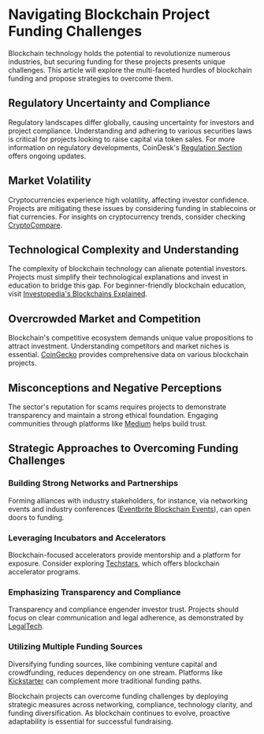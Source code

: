 # Navigating Blockchain Project Funding Challenges

Blockchain technology holds the potential to revolutionize numerous industries, but securing funding for these projects presents unique challenges. This article will explore the multi-faceted hurdles of blockchain funding and propose strategies to overcome them.

## Regulatory Uncertainty and Compliance

Regulatory landscapes differ globally, causing uncertainty for investors and project compliance. Understanding and adhering to various securities laws is critical for projects looking to raise capital via token sales. For more information on regulatory developments, CoinDesk's [Regulation Section](https://www.coindesk.com/regulation/) offers ongoing updates.

## Market Volatility

Cryptocurrencies experience high volatility, affecting investor confidence. Projects are mitigating these issues by considering funding in stablecoins or fiat currencies. For insights on cryptocurrency trends, consider checking [CryptoCompare](https://www.cryptocompare.com/).

## Technological Complexity and Understanding

The complexity of blockchain technology can alienate potential investors. Projects must simplify their technological explanations and invest in education to bridge this gap. For beginner-friendly blockchain education, visit [Investopedia's Blockchains Explained](https://www.investopedia.com/terms/b/blockchain.asp).

## Overcrowded Market and Competition

Blockchain's competitive ecosystem demands unique value propositions to attract investment. Understanding competitors and market niches is essential. [CoinGecko](https://www.coingecko.com/) provides comprehensive data on various blockchain projects.

## Misconceptions and Negative Perceptions

The sector's reputation for scams requires projects to demonstrate transparency and maintain a strong ethical foundation. Engaging communities through platforms like [Medium](https://medium.com/) helps build trust.

## Strategic Approaches to Overcoming Funding Challenges

### Building Strong Networks and Partnerships

Forming alliances with industry stakeholders, for instance, via networking events and industry conferences ([Eventbrite Blockchain Events](https://www.eventbrite.com/d/online/blockchain/)), can open doors to funding.

### Leveraging Incubators and Accelerators

Blockchain-focused accelerators provide mentorship and a platform for exposure. Consider exploring [Techstars](https://www.techstars.com/programs), which offers blockchain accelerator programs.

### Emphasizing Transparency and Compliance

Transparency and compliance engender investor trust. Projects should focus on clear communication and legal adherence, as demonstrated by [LegalTech](https://www.legalzoom.com/).

### Utilizing Multiple Funding Sources

Diversifying funding sources, like combining venture capital and crowdfunding, reduces dependency on one stream. Platforms like [Kickstarter](https://www.kickstarter.com/) can complement more traditional funding paths.

Blockchain projects can overcome funding challenges by deploying strategic measures across networking, compliance, technology clarity, and funding diversification. As blockchain continues to evolve, proactive adaptability is essential for successful fundraising.